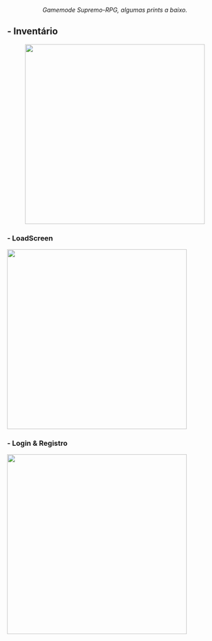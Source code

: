 <p align="center">
  <em>Gamemode Supremo-RPG, algumas prints a baixo.</em>
</p>
<h2>- Inventário</h2>
<p align="center">
  <a aria-label="logo" href="#">
    <img src="https://cdn.discordapp.com/attachments/745777739604426903/1184291172320018452/image.png" width="420" />
  </a>
<h3>- LoadScreen</h3>
    <a aria-label="loadscreen" href="#">
    <img src="https://cdn.discordapp.com/attachments/745777739604426903/1184294592615563284/image.png?ex=658b734a&is=6578fe4a&hm=6b2c25a26602373f1dc03523a26903f486ac2c96d679bf2f2271b1f81e5b48d1&" width="420" />
  </a>
<h3>- Login & Registro</h3>
    <a aria-label="login" href="#">
    <img src="https://cdn.discordapp.com/attachments/745777739604426903/1184294618720911473/image.png?ex=658b7350&is=6578fe50&hm=6005b17f746e360fc78c0280b089c6a075bcda179e40ec7e26b36ad9735783b1&" width="420" />
  </a>

</p>
